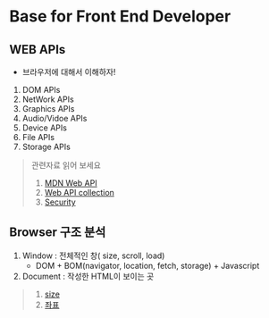 # Base for Front End Developer

## WEB APIs

- 브라우저에 대해서 이해하자!

1. DOM APIs
2. NetWork APIs
3. Graphics APIs
4. Audio/Vidoe APIs
5. Device APIs
6. File APIs
7. Storage APIs

> 관련자료 읽어 보세요
>
> 1. [MDN Web API](https://developer.mozilla.org/en-US/docs/Learn/JavaScript/Client-side_web_APIs/Introduction)
> 2. [Web API collection](https://developer.mozilla.org/en-US/docs/Web/API)
> 3. [Security](https://www.thoughtco.com/what-javascript-cannot-do-2037666)

## Browser 구조 분석

1. Window : 전체적인 창( size, scroll, load)
   - DOM + BOM(navigator, location, fetch, storage) + Javascript
2. Document : 작성한 HTML이 보이는 곳

> 1.  [size](https://nomadgeoniljang.github.io/2020-front-101/window-size/)
> 2.  [좌표](https://nomadgeoniljang.github.io/2020-front-101/window-position)
